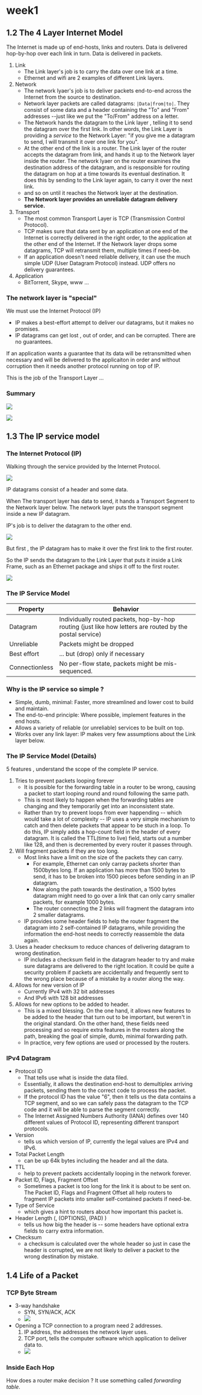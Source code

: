 
# week1 

## 1.2 The 4 Layer Internet Model 

The Internet is made up of end-hosts, links and routers. Data is delivered hop-by-hop over each link in turn. Data is delivered in packets. 

1. Link 
    - The Link layer's job is to carry the data over one link at a time. 
    - Ethernet and wifi are 2 examples of different Link layers. 
2. Network
    - The network lyaer's job is to deliver packets end-to-end across the Internet from the source to destination. 
    - Network layer packets are called datagrams: `|Data|from|to|`.  They consist of some data and a header containing the "To" and "From" addresses --just like we put the "To/From" address on a letter. 
    - The Network hands the datagram to the Link layer , telling it to send the datagram over the first link. In other words, the Link Layer is providing a *service* to the Network Layer: "if you give me a datagram to send, I will transmit it over one link for you". 
    - At the other end of the link is a router. The Link layer of the router accepts the datagram from link, and hands it up to the Network layer inside the router. The network lyaer on the router examines the destination address of the datagram, and is responsible for routing the datagram on hop at a time towards its eventual destination. It does this by sending to the Link layer again, to carry it over the next link.
    - and so on until it reaches the Network layer at the destination. 
    - **The Network layer provides an unreliable datagram delivery service.**
3. Transport
    - The most common Transport Layer is TCP (Transmission Control Protocol). 
    - TCP makes sure that data sent by an application at one end of the Internet is correctly delivered in the right order, to the application at the other end of the Internet. If the Network layer drops some datagrams, TCP will retransmit them, multiple times if need-be. 
    - If an application doesn't need reliable delivery, it can use the much simple UDP (User Datagram Protocol) instead. UDP offers no delivery guarantees. 
4. Application
    - BitTorrent, Skype, www ... 


### The network layer is "special"

We must use the Internet Protocol (IP)

- IP makes a best-effort attempt to deliver our datagrams, but it makes no promises. 
- IP datagrams can get lost , out of order, and can be corrupted. There are no guarantees.

If an application wants a guarantee that its data will be retransmitted when necessary and will be delivered to the applicaiton in order and without corruption then it needs another protocol running on top of IP. 

This is the job of the Transport Layer ...

### Summary

![](imgs/week1_summary_1.png)

![](imgs/week1_summary_2.png)


## 1.3 The IP service model

### The Internet Protocol (IP)

Walking through the service provided by the Internet Protocol.

![](imgs/week1_IP_1.png)

IP datagrams consist of a header and some data. 

When The transport layer has data to send, it hands a Transport Segment to the Network layer below.  The network layer puts the transport segment inside a new IP datagram. 

IP's job is to deliver the datagram to the other end. 

![](imgs/week1_IP_2.png)

But first , the IP datagram has to make it over the first link to the first router. 

So the IP sends the datagram to the Link Layer that puts it inside a Link Frame, such as an Ethernet package and ships it off to the first router. 

![](imgs/week1_IP_3.png)


### The IP Service Model

Property | Behavior
--- | ---
Datagram | Individually routed packets, hop-by-hop routing (just like how letters are routed by the postal service)
Unreliable | Packets might be dropped
Best effort | ... but (drop) only if necessary 
Connectionless | No per-flow state, packets might be mis-sequenced.

### Why is the IP service so simple ?

- Simple, dumb, minimal:  Faster, more streamlined and lower cost to build and maintain. 
- The end-to-end principle: Where possible, implement features in the end hosts. 
- Allows a variety of reliable (or unreliable) services to be built on top.
- Works over any link layer: IP makes very few assumptions about the Link layer below. 

### The IP Service Model (Details)

5 features , understand the scope of the complete IP service.

1. Tries to prevent packets looping forever
    - It is possible for the forwarding table in a router to be wrong, causing a packet to start looping round and round following the same path. 
    - This is most likely to happen when the forwarding tables are changing and they temporarily get into an inconsistent state. 
    - Rather than try to prevent loops from ever happending -- which would take a lot of complexity -- IP uses a very simple mechanism to catch and then delete packets that appear to be stuch in a loop. To do this, IP simply adds a hop-count field in the header of every datagram. It is called the TTL(time to live) field, starts out a number like 128, and then is decremented by every router it passes through. 
2. Will fragment packets if they are too long.
    - Most links have a limit on the size of the packets they can carry. 
        - For example, Ethernet can only carray packets shorter than 1500bytes long. If an application has more than 1500 bytes to send, it has to be broken into 1500 pieces before sending in an IP datagram.
        - Now along the path towards the destination, a 1500 bytes datagram might need to go over a link that can only carry smaller packets, for example 1000 bytes.  
        - The router connecting the 2 links will fragment the datagram into 2 smaller datagrams.
    - IP provides some header fields to help the router fragment the datagram into 2 self-contained IP datagrams, while providing the information the end-host needs to correctly reassemble the data again. 
3. Uses a header checksum to reduce chances of delivering datagram to wrong destination. 
    - IP includes a checksum field in the datagram header to try and make sure datagrams are delivered to the right location. It could be quite a security problem if packets are accidentally and frequently sent to the wrong place because of a mistake by a router along the way. 
4. Allows for new version of IP
    - Currently IPv4  with 32 bit addresses
    - And IPv6 with 128 bit addresses
5. Allows for new options to be added to header. 
    - This is a mixed blessing. On the one hand, it allows new features to be added to the header that turn out to be important, but weren't in the original standard. On the other hand, these fields need processing and so require extra features in the routers along the path, breaking the goal of simple, dumb, minimal forwarding path.
    - In practice, very few options are used or processed by the routers. 


### IPv4 Datagram


- Protocol ID 
    - That tells use what is inside the data filed.
    - Essentially, it allows the destination end-host to demultiplex arriving packets, sending them to the correct code to process the packet.  
    - If the protocol ID has the value "6", then it tells us the data contains a TCP segment, and so we can safely pass the datagram to the TCP code and it will be able to parse the segment correctly. 
    - The Internet Assigned Numbers Authority (IANA) defines over 140 different values of Protocol ID, representing different transport protocols. 
- Version 
    - tells us which version of IP,  currently  the legal values are IPv4 and IPv6.
- Total Packet Length
    - can be up 64k bytes including the header and all the data. 
- TTL 
    - help to prevent packets accidentally looping in the network forever. 
- Packet ID, Flags, Fragment Offset
    - Sometimes a packet is too long for the link it is about to be sent on.  The Packet ID, Flags and Fragment Offset all help routers to fragment IP packets into smaller self-contained packets if need-be. 
- Type of Service
    - which gives a hint to routers about how important this packet is. 
- Header Length (, (OPTIONS), (PAD) )
    - tells us how big the header is -- some headers have optional extra fields to carry extra information. 
- Checksum 
    - a checksum is calculated over the whole header so just in case the header is corrupted, we are not likely to deliver a packet to the wrong destination by mistake.

## 1.4 Life of a Packet 

### TCP Byte Stream 

- 3-way handshake 
    - SYN, SYN/ACK, ACK
    - ![](imgs/week1_3way_handshake.png)
- Opening a TCP connection to a program need 2 addresses. 
    1. IP address,  the addresses the network layer uses.
    2. TCP port, tells the computer software which application to deliver data to.
    - ![](imgs/week1_tcp_ipport.png)

### Inside Each Hop

How does a router make decision ?  It use something called *forwarding table*. 
